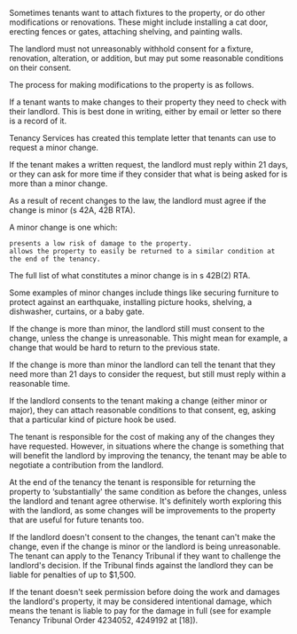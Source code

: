

Sometimes tenants want to attach fixtures to the property, or do other modifications or renovations. These might include installing a cat door, erecting fences or gates, attaching shelving, and painting walls.

The landlord must not unreasonably withhold consent for a fixture, renovation, alteration, or addition, but may put some reasonable conditions on their consent.

The process for making modifications to the property is as follows.

If a tenant wants to make changes to their property they need to check with their landlord. This is best done in writing, either by email or letter so there is a record of it.

 

Tenancy Services has created this template letter that tenants can use to request a minor change.

If the tenant makes a written request, the landlord must reply within 21 days, or they can ask for more time if they consider that what is being asked for is more than a minor change.

As a result of recent changes to the law, the landlord must agree if the change is minor (s 42A, 42B RTA).

A minor change is one which:

    presents a low risk of damage to the property.
    allows the property to easily be returned to a similar condition at the end of the tenancy.

The full list of what constitutes a minor change is in s 42B(2) RTA.

Some examples of minor changes include things like securing furniture to protect against an earthquake, installing picture hooks, shelving, a dishwasher, curtains, or a baby gate.

If the change is more than minor, the landlord still must consent to the change, unless the change is unreasonable. This might mean for example, a change that would be hard to return to the previous state.

If the change is more than minor the landlord can tell the tenant that they need more than 21 days to consider the request, but still must reply within a reasonable time.

If the landlord consents to the tenant making a change (either minor or major), they can attach reasonable conditions to that consent, eg, asking that a particular kind of picture hook be used.

The tenant is responsible for the cost of making any of the changes they have requested. However, in situations where the change is something that will benefit the landlord by improving the tenancy, the tenant may be able to negotiate a contribution from the landlord.

At the end of the tenancy the tenant is responsible for returning the property to ‘substantially' the same condition as before the changes, unless the landlord and tenant agree otherwise. It's definitely worth exploring this with the landlord, as some changes will be improvements to the property that are useful for future tenants too.

If the landlord doesn't consent to the changes, the tenant can't make the change, even if the change is minor or the landlord is being unreasonable. The tenant can apply to the Tenancy Tribunal if they want to challenge the landlord's decision. If the Tribunal finds against the landlord they can be liable for penalties of up to $1,500.

If the tenant doesn't seek permission before doing the work and damages the landlord's property, it may be considered intentional damage, which means the tenant is liable to pay for the damage in full (see for example Tenancy Tribunal Order 4234052, 4249192 at [18]).
